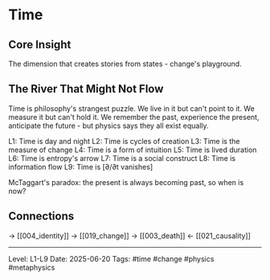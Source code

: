 # Time

## Core Insight
The dimension that creates stories from states - change's playground.

## The River That Might Not Flow

Time is philosophy's strangest puzzle. We live in it but can't point to it. We measure it but can't hold it. We remember the past, experience the present, anticipate the future - but physics says they all exist equally.

L1: Time is day and night
L2: Time is cycles of creation
L3: Time is the measure of change
L4: Time is a form of intuition
L5: Time is lived duration
L6: Time is entropy's arrow
L7: Time is a social construct
L8: Time is information flow
L9: Time is [∂/∂t vanishes]

McTaggart's paradox: the present is always becoming past, so when is now?

## Connections
→ [[004_identity]]
→ [[019_change]]
→ [[003_death]]
← [[021_causality]]

---
Level: L1-L9
Date: 2025-06-20
Tags: #time #change #physics #metaphysics